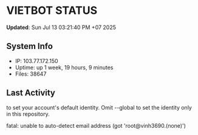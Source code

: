 # VIETBOT STATUS
**Updated**: Sun Jul 13 03:21:40 PM +07 2025

## System Info
- IP: 103.77.172.150
- Uptime: up 1 week, 19 hours, 9 minutes
- Files: 38647

## Last Activity

to set your account's default identity.
Omit --global to set the identity only in this repository.

fatal: unable to auto-detect email address (got 'root@vinh3690.(none)')
